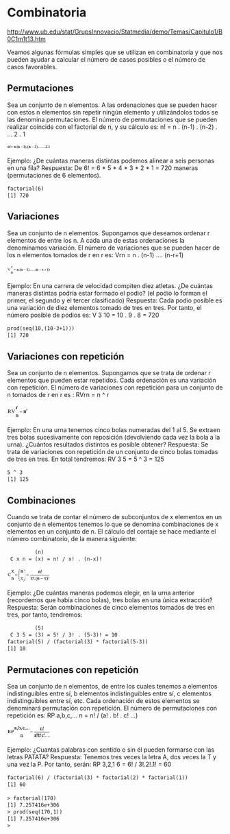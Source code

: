 # Combinatoria

http://www.ub.edu/stat/GrupsInnovacio/Statmedia/demo/Temas/Capitulo1/B0C1m1t13.htm

 Veamos algunas fórmulas simples que se utilizan en combinatoria y que nos pueden ayudar a calcular el número de casos posibles o el número de casos favorables.
## Permutaciones
 Sea un conjunto de n elementos. A las ordenaciones que se pueden hacer con estos n elementos sin repetir ningún elemento y utilizándolos todos se las denomina permutaciones. 
 El número de permutaciones que se pueden realizar coincide con el factorial de n, y su cálculo es: n! = n . (n-1) . (n-2) . ... 2 . 1

 <img src="./graficos/comb0.gif" width="20%" />

 Ejemplo:
¿De cuántas maneras distintas podemos alinear a seis personas en una fila?
Respuesta:
De 6! = 6 * 5 * 4 * 3 * 2 * 1 = 720 maneras (permutaciones de 6 elementos).

```
factorial(6)
[1] 720
```

## Variaciones
 Sea un conjunto de n elementos. Supongamos que deseamos ordenar r elementos de entre los n. A cada una de estas ordenaciones la denominamos variación. 
 El número de variaciones que se pueden hacer de los n elementos tomados de r en r es: Vrn = n . (n-1) .... (n-r+1)

 <img src="./graficos/comb3.gif" width="20%" />

 Ejemplo:
 En una carrera de velocidad compiten diez atletas. ¿De cuántas maneras distintas podría estar formado el podio? 
 (el podio lo forman el primer, el segundo y el tercer clasificado)
 Respuesta:
 Cada podio posible es una variación de diez elementos tomado de tres en tres.
 Por tanto, el número posible de podios es: V 3 10 = 10 . 9 . 8 = 720

```
prod(seq(10,(10-3+1)))
[1] 720
```

## Variaciones con repetición
 Sea un conjunto de n elementos. Supongamos que se trata de ordenar r elementos que pueden estar repetidos. Cada ordenación es una variación con repetición. 
 El número de variaciones con repetición para un conjunto de n tomados de r en r es : RVrn = n ^ r

 <img src="./graficos/comb5.gif" width="10%" />

 Ejemplo:
 En una urna tenemos cinco bolas numeradas del 1 al 5. Se extraen tres bolas sucesivamente con reposición (devolviendo cada vez la bola a la urna). 
 ¿Cuántos resultados distintos es posible obtener?
 Respuesta:
 Se trata de variaciones con repetición de un conjunto de cinco bolas tomadas de tres en tres.
 En total tendremos: RV 3 5 = 5 ^ 3 = 125
 
```
5 ^ 3
[1] 125
```

## Combinaciones
 Cuando se trata de contar el número de subconjuntos de x elementos en un conjunto de n elementos 
 tenemos lo que se denomina combinaciones de x elementos en un conjunto de n. 
 El cálculo del contaje se hace mediante el número combinatorio, de la manera siguiente:
```
         (n)
 C x n = (x) = n! / x! . (n-x)!
```

 <img src="./graficos/comb1.gif" width="20%" />

 Ejemplo:
 ¿De cuántas maneras podemos elegir, en la urna anterior (recordemos que había cinco bolas), tres bolas en una única extracción?
 Respuesta:
 Serán combinaciones de cinco elementos tomados de tres en tres, por tanto, tendremos:
 
```
         (5)
 C 3 5 = (3) = 5! / 3! . (5-3)! = 10
factorial(5) / (factorial(3) * factorial(5-3))
[1] 10
```

## Permutaciones con repetición
 Sea un conjunto de n elementos, de entre los cuales tenemos a elementos indistinguibles entre sí, b elementos indistinguibles entre sí, c elementos indistinguibles entre sí, etc. 
 Cada ordenación de estos elementos se denominará permutación con repetición. El número de permutaciones con repetición es: RP a,b,c,... n = n! / (a! . b! . c! ...)

 <img src="./graficos/comb7.gif" width="20%" />

 Ejemplo:
 ¿Cuantas palabras con sentido o sin él pueden formarse con las letras PATATA?
 Respuesta:
 Tenemos tres veces la letra A, dos veces la T y una vez la P.
 Por tanto, serán: RP 3,2,1 6 = 6! / 3!.2!.1! = 60
 
```
factorial(6) / (factorial(3) * factorial(2) * factorial(1))
[1] 60

> factorial(170)
[1] 7.257416e+306
> prod(seq(170,1))
[1] 7.257416e+306
> 
```
